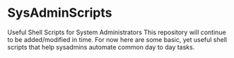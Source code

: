 # SysAdminScripts
Useful Shell Scripts for System Administrators 
This repository will continue to be added/modified in time. For now
here are some basic, yet useful shell scripts that help sysadmins 
automate common day to day tasks. 

